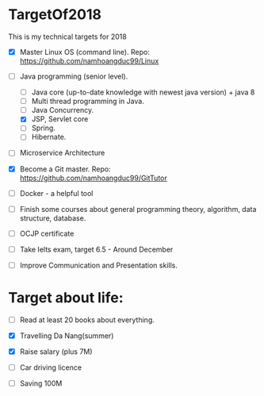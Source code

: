 # TargetOf2018
This is my technical targets for 2018
* [x] Master Linux OS (command line).
Repo: https://github.com/namhoangduc99/Linux
* [ ] Java programming (senior level).
     + [ ] Java core (up-to-date knowledge with newest java version) + java 8
     + [ ] Multi thread programming in Java.
     + [ ] Java Concurrency.
     + [x] JSP, Servlet core
     + [ ] Spring.
     + [ ] Hibernate.
* [ ] Microservice Architecture
* [x] Become a Git master. Repo: https://github.com/namhoangduc99/GitTutor
* [ ] Docker - a helpful tool
* [ ] Finish some courses about general programming theory, algorithm, data structure, database.
* [ ] OCJP certificate 
* [ ] Take Ielts exam, target 6.5 - Around December 
* [ ] Improve Communication and Presentation skills.


# Target about life:
 * [ ] Read at least 20 books about everything.
 * [x] Travelling Da Nang(summer)
 * [x] Raise salary (plus 7M)
 * [ ] Car driving licence
 * [ ] Saving 100M

